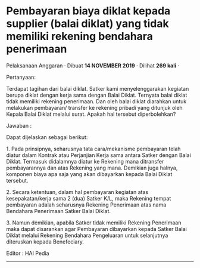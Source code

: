 Pembayaran biaya diklat kepada supplier (balai diklat) yang tidak memiliki rekening bendahara penerimaan
========================================================================================================

Pelaksanaan Anggaran · Dibuat **14 NOVEMBER 2019** · Dilihat **269 kali** ·

Pertanyaan:

Terdapat tagihan dari balai diklat. Satker kami menyelenggarakan kegiatan berupa diklat dengan kerja sama dengan Balai Diklat. Ternyata balai diklat tidak memiliki rekening penerimaan. Dan oleh balai diklat diarahkan untuk melakukan pembayaran/ transfer ke rekening pribadi yang ditunjuk oleh Kepala Balai Diklat melalui surat. Apakah hal tersebut diperbolehkan?  

  

  
Jawaban :

Dapat dijelaskan sebagai berikut:

1\. Pada prinsipnya, seharusnya tata cara/mekanisme pembayaran telah diatur dalam Kontrak atau Perjanjian Kerja sama antara Satker dengan Balai Diklat. Termasuk didalamnya diatur ke Rekening mana ditransfer pembayarannya dan atas Rekening yang mana. Demikian juga halnya, komponen biaya apa saja yang akan dibayarkan kepada Balai Diklat tersebut.

  

2\. Secara ketentuan, dalam hal pembayaran kegiatan atas kesepakatan/kerja sama 2 (dua) Satker K/L, maka Rekening tempat pembayaran adalah seharusnya Rekening Penerimaan atas nama Bendahara Penerimaan Satker Balai Diklat.

  

3\. Namun demikian, apabila Satker tidak memiliki Rekening Penerimaan maka dapat disarankan agar Pembayaran dibayarkan kepada Satker Balai Diklat melalui Rekening Bendahara Pengeluaran untuk selanjutnya diteruskan kepada Benefeciary.

  

  

  

Editor : HAI Pedia  

  
  
  

* * *